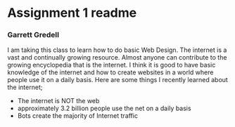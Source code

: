 <h1>Assignment 1 readme</h1>
<h3>Garrett Gredell</h3>
<p> I am taking this class to learn how to do basic Web Design. The internet is a vast and continually growing resource. Almost anyone can contribute to the growing encyclopedia that is the internet. I think it is good to have basic knowledge of the internet and how to create websites in a world where people use it on a daily basis. Here are some things I recently learned about the internet;</p>
<ul>
  <li>The internet is NOT the web</li>
  <li>approximately 3.2 billion people use the net on a daily basis</li>
  <li> Bots create the majority of Internet traffic</li>
</ul> 
